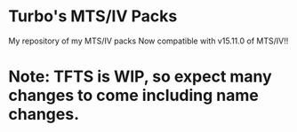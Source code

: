 # Turbo's MTS/IV Packs
My repository of my MTS/IV packs
Now compatible with v15.11.0 of MTS/IV!!

# Note: TFTS is WIP, so expect many changes to come including name changes.
